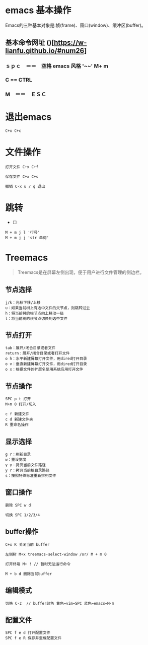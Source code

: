 # emacs 基本操作

Emacs的三种基本对象是:帧(frame)、窗口(window)、缓冲区(buffer)。

## 基本命令网址 ()[https://w-lianfu.github.io/#num26]

### ｓｐｃ　＝＝　空格  emacs 风格 '~~' M+ m


  
### C == CTRL

### M　＝＝　ＥＳＣ

# 退出emacs
	C+x C+c

# 文件操作

	打开文件 C+x C+f

	保存文件 C+x C+s

	撤销 C-x u / q 退出

# 跳转
  * [ ]
  
	M + m j l '行号'
	M + m j j 'str 单词'

# Treemacs

> Treemacs是在屏幕左侧出现，便于用户进行文件管理的侧边栏。

## 节点选择
	j/k：光标下移/上移
	u：如果当前树上有选中文件的父节点，则跳转过去
	h：将当前树的根节点向上移动一级
	l：将当前树的根节点切换到选中文件

## 节点打开
	tab：展开/闭合目录或者文件
	return：展开/闭合目录或者打开文件
	o h：水平新建屏幕打开文件，用dired打开目录
	o v：垂直新建屏幕打开文件，用dired打开目录
	o x：根据文件的扩展名使用系统应用打开文件

## 节点操作

	SPC p t 打开
	M+m 0 打开/切入

	c f 新建文件
	c d 新建文件夹
	R 重命名操作

## 显示选择

	g r：刷新目录
	w：重设宽度
	y y：拷贝当前文件路径
	y r：拷贝当前根目录路径
	s：按照特殊标准重新排列文件

## 窗口操作 

	删除 SPC w d 

	切换 SPC 1/2/3/4


## buffer操作

	C+x K 关闭当前 buffer

	左侧树 M+x treemacs-select-window /or/ M + m 0 

	打开终端 M+ ! // 暂时无法运行命令 

	M + b d	删除当前buffer

## 编辑模式

	切换 C-z  // buffer颜色 黄色=vim=SPC 蓝色=emacs=M-m

## 配置文件
	SPC f e d 打开配置文件
	SPC f e R 保存并重载配置文件

